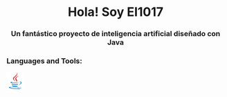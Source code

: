 <h1 align="center">Hola! Soy EI1017</h1>
<h3 align="center">Un fantástico proyecto de inteligencia artificial diseñado con Java</h3>
<h3 align="left">Languages and Tools:</h3>
<p align="left"> <a href="https://www.java.com" target="_blank" rel="noreferrer"> <img src="https://raw.githubusercontent.com/devicons/devicon/master/icons/java/java-original.svg" alt="java" width="40" height="40"/> </a></p>
